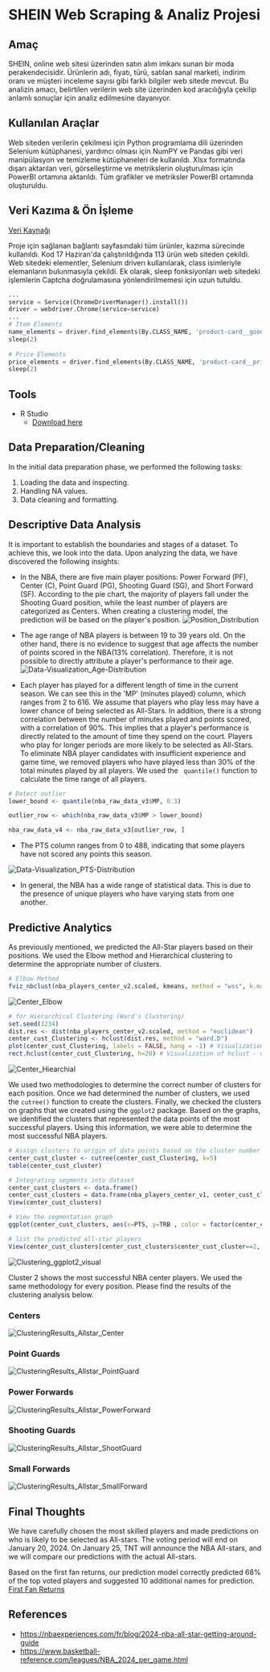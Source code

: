 # SHEIN Web Scraping & Analiz Projesi


## Amaç

SHEIN, online web sitesi üzerinden satın alım imkanı sunan bir moda perakendecisidir. Ürünlerin adı, fiyatı, türü, satılan sanal marketi, indirim oranı ve müşteri inceleme sayısı gibi farklı bilgiler web sitede mevcut. Bu analizin amacı, belirtilen verilerin web site üzerinden kod aracılığıyla çekilip anlamlı sonuçlar için analiz edilmesine dayanıyor.

## Kullanılan Araçlar

Web siteden verilerin çekilmesi için Python programlama dili üzerinden Selenium kütüphanesi, yardımcı olması için NumPY ve Pandas gibi veri manipülasyon ve temizleme kütüphaneleri de kullanıldı. Xlsx formatında dışarı aktarılan veri, görselleştirme ve metrikslerin oluşturulması için PowerBI ortamına aktarıldı. Tüm grafikler ve metriksler PowerBI ortamında oluşturuldu.


## Veri Kazıma & Ön İşleme

[Veri Kaynağı](https://us.shein.com/recommend/Women-New-in-sc-100161222.html?adp=35242185&categoryJump=true&ici=us_tab03navbar03menu01dir02&src_identifier=fc%3DWomen%20Clothing%60sc%3DWomen%20Clothing%60tc%3DShop%20by%20category%60oc%3DNew%20in%60ps%3Dtab03navbar03menu01dir02%60jc%3DitemPicking_100161222&src_module=topcat&src_tab_page_id=page_home1718006855109)

Proje için sağlanan bağlantı sayfasındaki tüm ürünler, kazıma sürecinde kullanıldı. Kod 17 Haziran'da çalıştırıldığında 113 ürün web siteden çekildi. Web sitedeki elementler, Selenium driverı kullanılarak, class isimleriyle elemanların bulunmasıyla çekildi. Ek olarak, sleep fonksiyonları web sitedeki işlemlerin Captcha doğrulamasına yönlendirilmemesi için uzun tutuldu.

```Python
...
service = Service(ChromeDriverManager().install())
driver = webdriver.Chrome(service=service)
...
# Item Elements
name_elements = driver.find_elements(By.CLASS_NAME, 'product-card__goods-title-container')
sleep(2)
    
# Price Elements
price_elements = driver.find_elements(By.CLASS_NAME, 'product-card__prices-info')
sleep(2)
```


## Tools

- R Studio
  -  [Download here](https://posit.co/download/rstudio-desktop/#download)
 


## Data Preparation/Cleaning

In the initial data preparation phase, we performed the following tasks:
1. Loading the data and inspecting.
2. Handling NA values.
3. Data cleaning and formatting.



## Descriptive Data Analysis

It is important to establish the boundaries and stages of a dataset. To achieve this, we look into the data. Upon analyzing the data, we have discovered the following insights:

- In the NBA, there are five main player positions: Power Forward (PF), Center (C), Point Guard (PG), Shooting Guard (SG), and Short Forward (SF). According to the pie chart, the majority of players fall under the Shooting Guard position, while the least number of players are categorized as Centers. When creating a clustering model, the prediction will be based on the player's position.
![Position_Distribution](https://github.com/sonielyy/NBA-All-Stars-Prediction-Analysis/assets/71605453/7ea5a8ab-7089-4b13-b353-f0d399657fee)

- The age range of NBA players is between 19 to 39 years old. On the other hand, there is no evidence to suggest that age affects the number of points scored in the NBA(13% correlation). Therefore, it is not possible to directly attribute a player's performance to their age.
![Data-Visualization_Age-Distribution](https://github.com/sonielyy/NBA-All-Stars-Prediction-Analysis/assets/71605453/f430afe8-e447-4781-b5fd-916e545d0b33)

- Each player has played for a different length of time in the current season. We can see this in the 'MP' (minutes played) column, which ranges from 2 to 616. We assume that players who play less may have a lower chance of being selected as All-Stars. In addition, there is a strong correlation between the number of minutes played and points scored, with a correlation of 90%. This implies that a player's performance is directly related to the amount of time they spend on the court. Players who play for longer periods are more likely to be selected as All-Stars. To eliminate NBA player candidates with insufficient experience and game time, we removed players who have played less than 30% of the total minutes played by all players. We used the ` quantile()`  function to calculate the time range of all players.

```R
# Detect outlier
lower_bound <- quantile(nba_raw_data_v3$MP, 0.3)

outlier_row <- which(nba_raw_data_v3$MP > lower_bound)

nba_raw_data_v4 <- nba_raw_data_v3[outlier_row, ]
```
  
- The PTS column ranges from 0 to 488, indicating that some players have not scored any points this season. 
  
![Data-Visualization_PTS-Distribution](https://github.com/sonielyy/NBA-All-Stars-Prediction-Analysis/assets/71605453/5e96eeb4-4790-42ce-b130-fc59fa4ec69b)

- In general, the NBA has a wide range of statistical data. This is due to the presence of unique players who have varying stats from one another.

## Predictive Analytics

As previously mentioned, we predicted the All-Star players based on their positions. We used the Elbow method and Hierarchical clustering to determine the appropriate number of clusters.

```R
# Elbow Method
fviz_nbclust(nba_players_center_v2.scaled, kmeans, method = "wss", k.max=12)
```
![Center_Elbow](https://github.com/sonielyy/NBA-All-Stars-Prediction-Analysis/assets/71605453/12897004-2043-437e-9950-2833b5e5a7b6)

```R
# for Hierarchical Clustering (Ward's Clustering) 
set.seed(1234)
dist.res <- dist(nba_players_center_v2.scaled, method = "euclidean")
center_cust_Clustering <- hclust(dist.res, method = "ward.D")
plot(center_cust_Clustering, labels = FALSE, hang = -1) # Visualization of hclust
rect.hclust(center_cust_Clustering, h=20) # Visualization of hclust - draw rectangle
```
![Center_Hiearchial](https://github.com/sonielyy/NBA-All-Stars-Prediction-Analysis/assets/71605453/87cfdb6d-60b8-4bdc-a114-18b7536b8220)

We used two methodologies to determine the correct number of clusters for each position. Once we had determined the number of clusters, we used the `cutree()` function to create the clusters. Finally, we checked the clusters on graphs that we created using the `ggplot2` package. Based on the graphs, we identified the clusters that represented the data points of the most successful players. Using this information, we were able to determine the most successful NBA players.

```R
# Assign clusters to origin of data points based on the cluster number
center_cust_cluster <- cutree(center_cust_Clustering, k=5) 
table(center_cust_cluster)

# Integrating segments into dataset
center_cust_clusters <- data.frame()
center_cust_clusters = data.frame(nba_players_center_v1, center_cust_cluster)
View(center_cust_clusters)

# View the segmentation graph
ggplot(center_cust_clusters, aes(x=PTS, y=TRB , color = factor(center_cust_clusters$center_cust_cluster))) + geom_point()

# list the predicted all-star players
View(center_cust_clusters[center_cust_clusters$center_cust_cluster==2, ])
```

![Clustering_ggplot2_visual](https://github.com/sonielyy/NBA-All-Stars-Prediction-Analysis/assets/71605453/0d91143f-1ae3-4d9d-b619-974c51ac0575)

Cluster 2 shows the most successful NBA center players. We used the same methodology for every position. Please find the results of the clustering analysis below.

### Centers
![ClusteringResults_Allstar_Center](https://github.com/sonielyy/NBA-All-Stars-Prediction-Analysis/assets/71605453/27bf8b33-bc39-41be-b793-3386dfe967ed)

### Point Guards
![ClusteringResults_Allstar_PointGuard](https://github.com/sonielyy/NBA-All-Stars-Prediction-Analysis/assets/71605453/7a257fff-95d8-48d7-ba36-9d72fb7e223e)

### Power Forwards
![ClusteringResults_Allstar_PowerForward](https://github.com/sonielyy/NBA-All-Stars-Prediction-Analysis/assets/71605453/8ba97cc2-831f-4546-9f97-da07ec368e93)

### Shooting Guards
![ClusteringResults_Allstar_ShootGuard](https://github.com/sonielyy/NBA-All-Stars-Prediction-Analysis/assets/71605453/453a5456-ce76-463c-aaf1-78621aad52b1)

### Small Forwards
![ClusteringResults_Allstar_SmallForward](https://github.com/sonielyy/NBA-All-Stars-Prediction-Analysis/assets/71605453/fb3be30a-c097-491d-9e88-ffbd0b256021)


## Final Thoughts

We have carefully chosen the most skilled players and made predictions on who is likely to be selected as All-stars. The voting period will end on January 20, 2024. On January 25, TNT will announce the NBA All-stars, and we will compare our predictions with the actual All-stars.

Based on the first fan returns, our prediction model correctly predicted 68% of the top voted players and suggested 10 additional names for prediction.
[First Fan Returns](https://twitter.com/NBAPR/status/1742969199549358405)

## References

-	https://nbaexperiences.com/fr/blog/2024-nba-all-star-getting-around-guide
-	https://www.basketball-reference.com/leagues/NBA_2024_per_game.html







